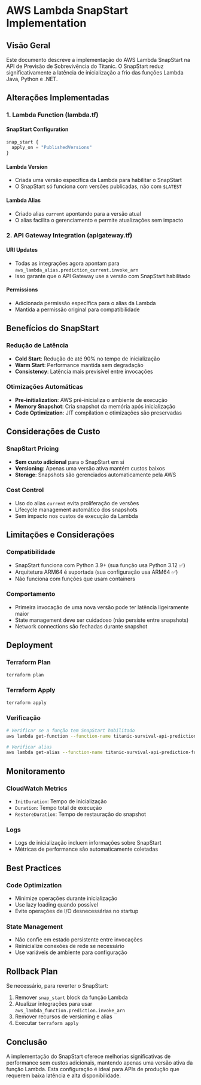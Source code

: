 # AWS Lambda SnapStart Implementation

## Visão Geral

Este documento descreve a implementação do AWS Lambda SnapStart na API de Previsão de Sobrevivência do Titanic. O SnapStart reduz significativamente a latência de inicialização a frio das funções Lambda Java, Python e .NET.

## Alterações Implementadas

### 1. Lambda Function (lambda.tf)

#### SnapStart Configuration
```terraform
snap_start {
  apply_on = "PublishedVersions"
}
```

#### Lambda Version
- Criada uma versão específica da Lambda para habilitar o SnapStart
- O SnapStart só funciona com versões publicadas, não com `$LATEST`

#### Lambda Alias
- Criado alias `current` apontando para a versão atual
- O alias facilita o gerenciamento e permite atualizações sem impacto

### 2. API Gateway Integration (apigateway.tf)

#### URI Updates
- Todas as integrações agora apontam para `aws_lambda_alias.prediction_current.invoke_arn`
- Isso garante que o API Gateway use a versão com SnapStart habilitado

#### Permissions
- Adicionada permissão específica para o alias da Lambda
- Mantida a permissão original para compatibilidade

## Benefícios do SnapStart

### Redução de Latência
- **Cold Start**: Redução de até 90% no tempo de inicialização
- **Warm Start**: Performance mantida sem degradação
- **Consistency**: Latência mais previsível entre invocações

### Otimizações Automáticas
- **Pre-initialization**: AWS pré-inicializa o ambiente de execução
- **Memory Snapshot**: Cria snapshot da memória após inicialização
- **Code Optimization**: JIT compilation e otimizações são preservadas

## Considerações de Custo

### SnapStart Pricing
- **Sem custo adicional** para o SnapStart em si
- **Versioning**: Apenas uma versão ativa mantém custos baixos
- **Storage**: Snapshots são gerenciados automaticamente pela AWS

### Cost Control
- Uso do alias `current` evita proliferação de versões
- Lifecycle management automático dos snapshots
- Sem impacto nos custos de execução da Lambda

## Limitações e Considerações

### Compatibilidade
- SnapStart funciona com Python 3.9+ (sua função usa Python 3.12 ✅)
- Arquitetura ARM64 é suportada (sua configuração usa ARM64 ✅)
- Não funciona com funções que usam containers

### Comportamento
- Primeira invocação de uma nova versão pode ter latência ligeiramente maior
- State management deve ser cuidadoso (não persiste entre snapshots)
- Network connections são fechadas durante snapshot

## Deployment

### Terraform Plan
```bash
terraform plan
```

### Terraform Apply
```bash
terraform apply
```

### Verificação
```bash
# Verificar se a função tem SnapStart habilitado
aws lambda get-function --function-name titanic-survival-api-prediction-function

# Verificar alias
aws lambda get-alias --function-name titanic-survival-api-prediction-function --name current
```

## Monitoramento

### CloudWatch Metrics
- `InitDuration`: Tempo de inicialização
- `Duration`: Tempo total de execução
- `RestoreDuration`: Tempo de restauração do snapshot

### Logs
- Logs de inicialização incluem informações sobre SnapStart
- Métricas de performance são automaticamente coletadas

## Best Practices

### Code Optimization
- Minimize operações durante inicialização
- Use lazy loading quando possível
- Evite operações de I/O desnecessárias no startup

### State Management
- Não confie em estado persistente entre invocações
- Reinicialize conexões de rede se necessário
- Use variáveis de ambiente para configuração

## Rollback Plan

Se necessário, para reverter o SnapStart:

1. Remover `snap_start` block da função Lambda
2. Atualizar integrações para usar `aws_lambda_function.prediction.invoke_arn`
3. Remover recursos de versioning e alias
4. Executar `terraform apply`

## Conclusão

A implementação do SnapStart oferece melhorias significativas de performance sem custos adicionais, mantendo apenas uma versão ativa da função Lambda. Esta configuração é ideal para APIs de produção que requerem baixa latência e alta disponibilidade.
